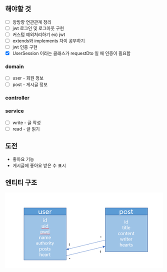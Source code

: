 ## 해야할 것

- [ ] 양방향 연관관계 정리
- [ ] jwt 로그인 및 로그아웃 구현
- [ ] 커스텀 예외처리하기 ex) jwt
- [ ] extends와 implements 차이 공부하기
- [ ] jwt 인증 구현
- [x] UserSession 이라는 클래스가 requestDto 일 때 인증이 필요함

### domain
- [ ] user - 회원 정보
- [ ] post - 게시글 정보

### controller


### service
- [ ] write - 글 작성
- [ ] read - 글 읽기

## 도전
- 좋아요 기능
- 게시글에 좋아요 받은 수 표시

## 엔티티 구조
<img src="img/entity.png">
